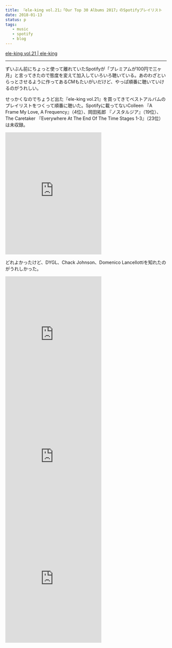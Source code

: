 ```yaml
---
title: 『ele-king vol.21』「Our Top 30 Albums 2017」のSpotifyプレイリスト
date: 2018-01-13
status: p
tags:
   - music
   - spotify
   - blog
---
```


[ele\-king vol\.21 \| ele\-king](http://www.ele-king.net/books/006061/)

---


ずいぶん前にちょっと使って離れていたSpotifyが「プレミアムが100円で三ヶ月」と言ってきたので態度を変えて加入していろいろ聴いている。あのわざといらっとさせるように作ってあるCMもたいがいだけど、やっぱ順番に聴いていけるのがうれしい。

せっかくなのでちょうど出た『ele-king vol.21』を買ってきてベストアルバムのプレイリストをつくって順番に聴いた。Spotifyに載ってないColleen 『A Frame My Love, A Frequency』（4位）、岡田拓郎 『ノスタルジア』（19位）、The Caretaker 『Everywhere At The End Of The Time Stages 1-3』（23位）は未収録。

<iframe src="https://open.spotify.com/embed/user/doppac/playlist/5ZfEyl0Dvc7suwI44r1Bjx" width="300" height="380" frameborder="0" allowtransparency="true"></iframe>

どれよかったけど、DYGL、Chack Johnson、Domenico Lancellottiを知れたのがうれしかった。

<iframe src="https://open.spotify.com/embed/album/2BSytdFvhWrMmUgUcfBKYE" width="300" height="380" frameborder="0" allowtransparency="true"></iframe>

<iframe src="https://open.spotify.com/embed/album/4gOgu8fbqPbGfEIzoUGpi8" width="300" height="380" frameborder="0" allowtransparency="true"></iframe>

<iframe src="https://open.spotify.com/embed/album/2rWkvguXepRyMmxIe8Brx3" width="300" height="380" frameborder="0" allowtransparency="true"></iframe>
